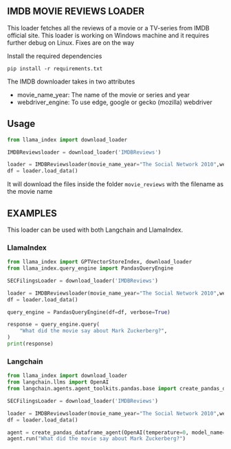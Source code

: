 ## IMDB MOVIE REVIEWS LOADER

This loader fetches all the reviews of a movie or a TV-series from IMDB official site. This loader is working on Windows machine and it requires further debug on Linux. Fixes are on the way

Install the required dependencies

```
pip install -r requirements.txt
```

The IMDB downloader takes in two attributes
* movie_name_year: The name of the movie or series and year
* webdriver_engine: To use edge, google or gecko (mozilla) webdriver

## Usage
```python
from llama_index import download_loader

IMDBReviewsloader = download_loader('IMDBReviews')

loader = IMDBReviewsloader(movie_name_year="The Social Network 2010",webdriver_engine='edge')
df = loader.load_data()
```

It will download the files inside the folder `movie_reviews` with the filename as the movie name

## EXAMPLES

This loader can be used with both Langchain and LlamaIndex.

### LlamaIndex
```python
from llama_index import GPTVectorStoreIndex, download_loader
from llama_index.query_engine import PandasQueryEngine

SECFilingsLoader = download_loader('IMDBReviews')

loader = IMDBReviewsloader(movie_name_year="The Social Network 2010",webdriver_engine='edge')
df = loader.load_data()

query_engine = PandasQueryEngine(df=df, verbose=True)

response = query_engine.query(
    "What did the movie say about Mark Zuckerberg?",
)
print(response)

```

### Langchain

```python
from llama_index import download_loader
from langchain.llms import OpenAI
from langchain.agents.agent_toolkits.pandas.base import create_pandas_dataframe_agent

SECFilingsLoader = download_loader('IMDBReviews')

loader = IMDBReviewsloader(movie_name_year="The Social Network 2010",webdriver_engine='edge')
df = loader.load_data()

agent = create_pandas_dataframe_agent(OpenAI(temperature=0, model_name='gpt-3.5-turbo', deployment_id="chat"), df, verbose=True)
agent.run("What did the movie say about Mark Zuckerberg?")
```
